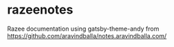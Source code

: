 # razeenotes


Razee documentation using gatsby-theme-andy from https://github.com/aravindballa/notes.aravindballa.com/
